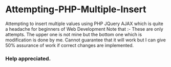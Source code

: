 # Attempting-PHP-Multiple-Insert
Attempting to insert multiple values using PHP JQuery AJAX which is quite a headache for beginners of Web Development
Note that :- These are only attempts. The upper one is not mine but the bottom one which is modification is done by me. Cannot guarantee that it will work but I can give 50% assurance of work if correct changes are implemented. 
### Help appreciated.
